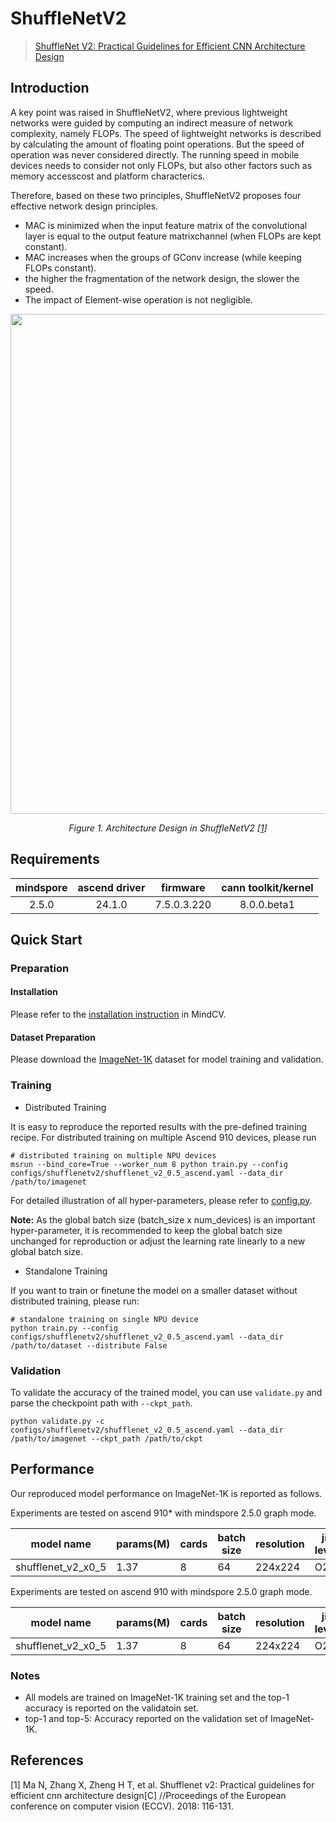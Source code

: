 # ShuffleNetV2

> [ShuffleNet V2: Practical Guidelines for Efficient CNN Architecture Design](https://arxiv.org/abs/1807.11164)



## Introduction

A key point was raised in ShuffleNetV2, where previous lightweight networks were guided by computing an indirect measure
of network complexity, namely FLOPs. The speed of lightweight networks is described by calculating the amount of
floating point operations. But the speed of operation was never considered directly. The running speed in mobile devices
needs to consider not only FLOPs, but also other factors such as memory accesscost and platform characterics.

Therefore, based on these two principles, ShuffleNetV2 proposes four effective network design principles.

- MAC is minimized when the input feature matrix of the convolutional layer is equal to the output feature
  matrixchannel (when FLOPs are kept constant).
- MAC increases when the groups of GConv increase (while keeping FLOPs constant).
- the higher the fragmentation of the network design, the slower the speed.
- The impact of Element-wise operation is not negligible.

<p align="center">
  <img src="https://user-images.githubusercontent.com/8156835/210043336-305a167f-d669-42e7-8b94-eef8e7b78a48.png" width=800 />
</p>
<p align="center">
  <em>Figure 1. Architecture Design in ShuffleNetV2 [<a href="#references">1</a>] </em>
</p>

## Requirements
| mindspore | ascend driver |  firmware   | cann toolkit/kernel |
| :-------: | :-----------: | :---------: | :-----------------: |
|   2.5.0   |   24.1.0      | 7.5.0.3.220 |     8.0.0.beta1     |



## Quick Start

### Preparation

#### Installation

Please refer to the [installation instruction](https://mindspore-lab.github.io/mindcv/installation/) in MindCV.

#### Dataset Preparation

Please download the [ImageNet-1K](https://www.image-net.org/challenges/LSVRC/2012/index.php) dataset for model training
and validation.

### Training

<!--- Guideline: Avoid using shell script in the command line. Python script preferred. -->

* Distributed Training

It is easy to reproduce the reported results with the pre-defined training recipe. For distributed training on multiple
Ascend 910 devices, please run

```shell
# distributed training on multiple NPU devices
msrun --bind_core=True --worker_num 8 python train.py --config configs/shufflenetv2/shufflenet_v2_0.5_ascend.yaml --data_dir /path/to/imagenet
```


For detailed illustration of all hyper-parameters, please refer
to [config.py](https://github.com/mindspore-lab/mindcv/blob/main/config.py).

**Note:**  As the global batch size  (batch_size x num_devices) is an important hyper-parameter, it is recommended to
keep the global batch size unchanged for reproduction or adjust the learning rate linearly to a new global batch size.

* Standalone Training

If you want to train or finetune the model on a smaller dataset without distributed training, please run:

```shell
# standalone training on single NPU device
python train.py --config configs/shufflenetv2/shufflenet_v2_0.5_ascend.yaml --data_dir /path/to/dataset --distribute False
```

### Validation

To validate the accuracy of the trained model, you can use `validate.py` and parse the checkpoint path
with `--ckpt_path`.

```
python validate.py -c configs/shufflenetv2/shufflenet_v2_0.5_ascend.yaml --data_dir /path/to/imagenet --ckpt_path /path/to/ckpt
```

## Performance

Our reproduced model performance on ImageNet-1K is reported as follows.

Experiments are tested on ascend 910* with mindspore 2.5.0 graph mode.




| model name         | params(M) | cards | batch size | resolution | jit level | graph compile | ms/step | img/s    | acc@top1 | acc@top5 | recipe                                                                                                       | weight                                                                                                                          |
| ------------------ | --------- | ----- | ---------- | ---------- | --------- | ------------- | ------- | -------- | -------- | -------- | ------------------------------------------------------------------------------------------------------------ | ------------------------------------------------------------------------------------------------------------------------------- |
| shufflenet_v2_x0_5 | 1.37      | 8     | 64         | 224x224    | O2        | 100s          | 47.32   | 10819.95 | 60.65    | 82.26    | [yaml](https://github.com/mindspore-lab/mindcv/blob/main/configs/shufflenetv2/shufflenet_v2_0.5_ascend.yaml) | [weights](https://download-mindspore.osinfra.cn/toolkits/mindcv/shufflenet/shufflenetv2/shufflenet_v2_x0_5-39d05bb6-910v2.ckpt) |



Experiments are tested on ascend 910 with mindspore 2.5.0 graph mode.




| model name         | params(M) | cards | batch size | resolution | jit level | graph compile | ms/step | img/s    | acc@top1 | acc@top5 | recipe                                                                                                       | weight                                                                                                            |
| ------------------ | --------- | ----- | ---------- | ---------- | --------- | ------------- | ------- | -------- | -------- | -------- | ------------------------------------------------------------------------------------------------------------ | ----------------------------------------------------------------------------------------------------------------- |
| shufflenet_v2_x0_5 | 1.37      | 8     | 64         | 224x224    | O2        | 62s           | 41.87   | 12228.33 | 60.53    | 82.11    | [yaml](https://github.com/mindspore-lab/mindcv/blob/main/configs/shufflenetv2/shufflenet_v2_0.5_ascend.yaml) | [weights](https://download.mindspore.cn/toolkits/mindcv/shufflenet/shufflenetv2/shufflenet_v2_x0_5-8c841061.ckpt) |



### Notes

- All models are trained on ImageNet-1K training set and the top-1 accuracy is reported on the validatoin set.
- top-1 and top-5: Accuracy reported on the validation set of ImageNet-1K.

## References

<!--- Guideline: Citation format GB/T 7714 is suggested. -->
[1] Ma N, Zhang X, Zheng H T, et al. Shufflenet v2: Practical guidelines for efficient cnn architecture design[C]
//Proceedings of the European conference on computer vision (ECCV). 2018: 116-131.
